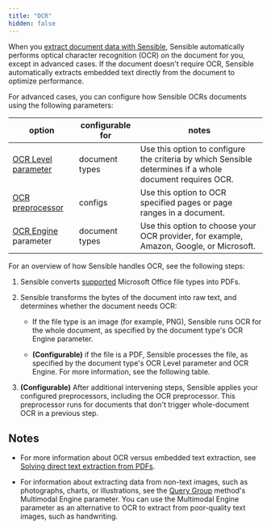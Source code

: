 ```yaml
---
title: "OCR"
hidden: false
---
```


When you [extract document data with Sensible](doc:getting-started-ai), Sensible automatically performs optical character recognition (OCR) on the document for you, except in advanced cases. If the document doesn't require OCR, Sensible automatically extracts embedded text directly from the document to optimize performance.

For advanced cases, you can configure how Sensible OCRs documents using the following parameters:

| option                                   | configurable for | notes                                                        |
| ---------------------------------------- | ---------------- | ------------------------------------------------------------ |
| [OCR Level parameter](doc:ocr-level)     | document types   | Use this option to configure the criteria by which Sensible determines if a whole document requires OCR. |
| [OCR preprocessor](doc:ocr-preprocessor) | configs          | Use this option to OCR specified pages or page ranges in a document. |
| [OCR Engine](doc:ocr-engine) parameter   | document types   | Use this option to choose your OCR provider, for example, Amazon, Google, or Microsoft. |

For an overview of how Sensible handles OCR, see the following steps:

1. Sensible converts [supported](doc:file-types) Microsoft Office file types into PDFs.

2. Sensible transforms the bytes of the document into raw text, and determines whether the document needs OCR:

   - If the file type is an image (for example, PNG), Sensible runs OCR for the whole document, as specified by the document type's OCR Engine parameter.

   - **(Configurable)** if the file is a PDF, Sensible processes the file, as specified by the document type's OCR Level parameter and OCR Engine. For more information, see the following table.

3. **(Configurable)** After additional intervening steps, Sensible applies your configured preprocessors, including the OCR preprocessor. This preprocessor runs for documents that don't trigger whole-document OCR in a previous step.

## Notes

- For more information about OCR versus embedded text extraction, see [Solving direct text extraction from PDFs](https://www.sensible.so/blog/solving-direct-text-extraction-from-pdfs).

- For information about extracting data from non-text images, such as photographs, charts, or illustrations, see the [Query Group](doc:query-group) method's Multimodal Engine parameter. You can use the Multimodal Engine parameter as an alternative to OCR to extract from poor-quality text images, such as handwriting.
